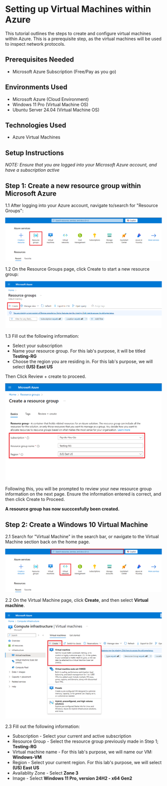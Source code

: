 # Setting up Virtual Machines within Azure

This tutorial outlines the steps to create and configure virtual machines within Azure. This is a prerequisite step, as the virtual machines will be used to inspect network protocols.

## Prerequisites Needed
- Microsoft Azure Subscription (Free/Pay as you go)
  
## Environments Used
- Microsoft Azure (Cloud Environment)
- Windows 11 Pro (Virtual Machine OS)
- Ubuntu Server 24.04 (Virtual Machine OS)

## Technologies Used
- Azure Virtual Machines

## Setup Instructions

*NOTE: Ensure that you are logged into your Microsoft Azure account, and have a subscription active*

## Step 1: Create a new resource group within Microsoft Azure

1.1 After logging into your Azure account, navigate to/search for "Resource Groups":

![attachments/1.png](attachments/1.png)

1.2 On the Resource Groups page, click Create to start a new resource group:

![attachments/2.png](attachments/2.png)

1.3 Fill out the following information:
- Select your subscription
- Name your resource group. For this lab's purpose, it will be titled **Testing-RG**
- Choose the region you are residing in. For this lab's purpose, we will select **(US) East US**

Then Click Review + create to proceed.

![attachments/3.png](attachments/3.png)

Following this, you will be prompted to review your new resource group information on the next page. Ensure the information entered is correct, and then click Create to Proceed.

**A resource group has now succcesfully been created.**

## Step 2: Create a Windows 10 Virtual Machine

2.1 Search for "Virtual Machine" in the search bar, or navigate to the Virtual Machine section back on the home page.

![attachments/4-VM.png](attachments/4-VM.png)

2.2 On the Virtual Machine page, click **Create**, and then select **Virtual machine**.

![attachments/5-VM_Create.png](attachments/5-VM_Create.png)

2.3 Fill out the following information:
- Subscription - Select your current and active subscription
- Resource Group - Select the resource group previously made in Step 1; **Testing-RG**
- Virtual machine name - For this lab's purpose, we will name our VM:  **Windows-VM**
- Region - Select your current region. For this lab's purpose, we will select **(US) East US**
- Availablity Zone - Select **Zone 3**
- Image - Select **Windows 11 Pro, version 24H2 - x64 Gen2**

